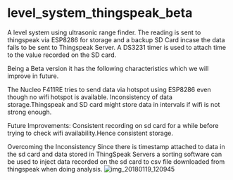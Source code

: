 # level_system_thingspeak_beta
A level  system using ultrasonic range finder. The reading is sent to thingspeak via ESP8286 for storage and a backup SD Card incase the data fails to be sent to Thingspeak Server. A DS3231 timer is used to attach time to the value recorded on the SD card.

Being a Beta version it has the following characteristics which we will improve in future.

The Nucleo F411RE tries to send data via hotspot using ESP8286 even though no wifi hotspot is available.
Inconsistency of data storage.Thingspeak and SD card might store data in intervals if wifi is not strong enough.

Future Improvements:
Consistent recording on sd card for a while before trying to check wifi availability.Hence consistent storage.

Overcoming the Inconsistency
Since there is timestamp attached to data in the sd card and data stored in ThingSpeak Servers a sorting software can be used to inject data recorded on the sd card to csv file downloaded from thingspeak when doing analysis.
![img_20180119_120945](https://user-images.githubusercontent.com/30165974/35184232-ee12a9f6-fe03-11e7-939a-200c75688d71.jpg)


